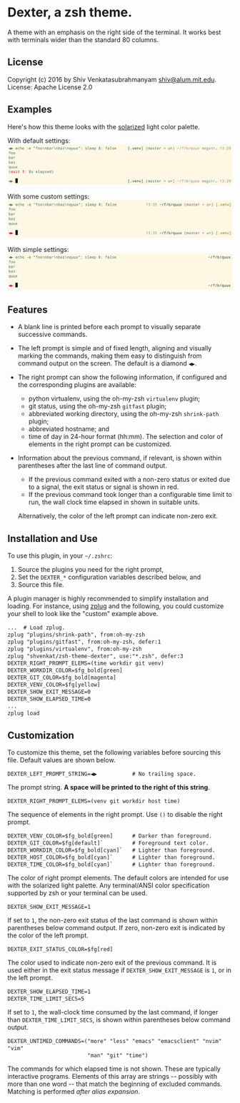 # Dexter, a zsh theme.

A theme with an emphasis on the right side of the terminal. It works best with
terminals wider than the standard 80 columns.


## License

Copyright (c) 2016 by Shiv Venkatasubrahmanyam <shiv@alum.mit.edu>.
License: Apache License 2.0


## Examples

Here's how this theme looks with the
[solarized](http://ethanschoonover.com/solarized) light color palette.

With default settings:
![Dexter with default settings](demo_default_solarized_light.png)

With some custom settings:
![Dexter with some custom settings](demo_custom_solarized_light.png)

With simple settings:
![Dexter with simple settings](demo_simple_solarized_light.png)


## Features

  * A blank line is printed before each prompt to visually separate successive
    commands.

  * The left prompt is simple and of fixed length, aligning and visually marking
    the commands, making them easy to distinguish from command output on the
    screen. The default is a diamond `◀▶`.

  * The right prompt can show the following information, if configured and the
    corresponding plugins are available:
      + python virtualenv, using the oh-my-zsh `virtualenv` plugin;
      + git status, using the oh-my-zsh `gitfast` plugin;
      + abbreviated working directory, using the oh-my-zsh `shrink-path` plugin;
      + abbreviated hostname; and
      + time of day in 24-hour format (hh:mm).
    The selection and color of elements in the right prompt can be customized.

  * Information about the previous command, if relevant, is shown within
    parentheses after the last line of command output.
      + If the previous command exited with a non-zero status or exited due to a
        signal, the exit status or signal is shown in red.
      + If the previous command took longer than a configurable time limit to
        run, the wall clock time elapsed in shown in suitable units.

    Alternatively, the color of the left prompt can indicate non-zero exit.


## Installation and Use

To use this plugin, in your `~/.zshrc`:

 1. Source the plugins you need for the right prompt,
 2. Set the `DEXTER_*` configuration variables described below, and
 3. Source this file.

A plugin manager is highly recommended to simplify installation and loading.
For instance, using [zplug](https://github.com/zplug/zplug) and the following,
you could customize your shell to look like the "custom" example above.

    ...  # Load zplug.
    zplug "plugins/shrink-path", from:oh-my-zsh
    zplug "plugins/gitfast", from:oh-my-zsh, defer:1
    zplug "plugins/virtualenv", from:oh-my-zsh
    zplug "shvenkat/zsh-theme-dexter", use:"*.zsh", defer:3
    DEXTER_RIGHT_PROMPT_ELEMS=(time workdir git venv)
    DEXTER_WORKDIR_COLOR=$fg_bold[green]
    DEXTER_GIT_COLOR=$fg_bold[magenta]
    DEXTER_VENV_COLOR=$fg[yellow]
    DEXTER_SHOW_EXIT_MESSAGE=0
    DEXTER_SHOW_ELAPSED_TIME=0
    ...
    zplug load


## Customization

To customize this theme, set the following variables before sourcing this
file. Default values are shown below.

    DEXTER_LEFT_PROMPT_STRING=◀▶           # No trailing space.

The prompt string. __A space will be printed to the right of this string__.

    DEXTER_RIGHT_PROMPT_ELEMS=(venv git workdir host time)

The sequence of elements in the right prompt. Use `()` to disable the right
prompt.

    DEXTER_VENV_COLOR=$fg_bold[green]      # Darker than foreground.
    DEXTER_GIT_COLOR=$fg[default]`         # Foreground text color.
    DEXTER_WORKDIR_COLOR=$fg_bold[cyan]`   # Lighter than foreground.
    DEXTER_HOST_COLOR=$fg_bold[cyan]`      # Lighter than foreground.
    DEXTER_TIME_COLOR=$fg_bold[cyan]`      # Lighter than foreground.

The color of right prompt elements. The default colors are intended for use with
the solarized light palette. Any terminal/ANSI color specification supported by
zsh or your terminal can be used.

    DEXTER_SHOW_EXIT_MESSAGE=1

If set to `1`, the non-zero exit status of the last command is shown within
parentheses below command output. If zero, non-zero exit is indicated by the
color of the left prompt.

    DEXTER_EXIT_STATUS_COLOR=$fg[red]

The color used to indicate non-zero exit of the previous command. It is used
either in the exit status message if `DEXTER_SHOW_EXIT_MESSAGE` is `1`, or in
the left prompt.

    DEXTER_SHOW_ELAPSED_TIME=1
    DEXTER_TIME_LIMIT_SECS=5

If set to `1`, the wall-clock time consumed by the last command, if longer than
`DEXTER_TIME_LIMIT_SECS`, is shown within parentheses below command output.

    DEXTER_UNTIMED_COMMANDS=("more" "less" "emacs" "emacsclient" "nvim" "vim"
                             "man" "git" "time")

The commands for which elapsed time is not shown. These are typically
interactive programs. Elements of this array are strings -- possibly with more
than one word -- that match the beginning of excluded commands. Matching is
performed _after alias expansion_.
